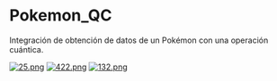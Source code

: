 # Pokemon_QC
Integración de obtención de datos de un Pokémon con una operación cuántica.




[![25.png](https://i.postimg.cc/mhfWdXdh/25.png)](https://postimg.cc/RJRYhRxz)
[![422.png](https://i.postimg.cc/vHhc15Df/422.png)](https://postimg.cc/tY1XwZ34)
[![132.png](https://i.postimg.cc/KYnfL9TJ/132.png)](https://postimg.cc/kVgWPvfb)
